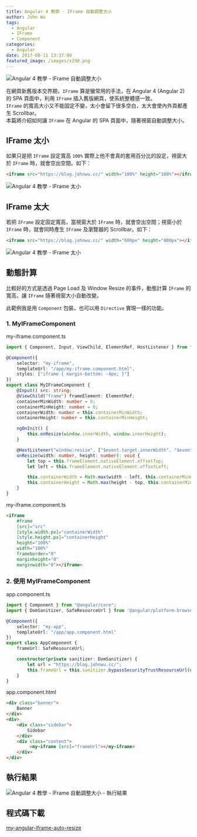 ```yaml
---
title: Angular 4 教學 - IFrame 自動調整大小
author: John Wu
tags:
  - Angular
  - IFrame
  - Component
categories:
  - Angular
date: 2017-08-11 13:37:00
featured_image: /images/x290.png
---
```

![Angular 4 教學 - IFrame 自動調整大小](/images/x290.png)

在網頁新舊版本交界期，`IFrame` 算是蠻常用的手法，在 Angular 4 (Angular 2) 的 SPA 頁面中，利用 `IFrame` 插入舊版網頁，使系統整體感一致。  
`IFrame` 的寬高大小又不能固定不變，太小會留下很多空白，太大會使內外頁都產生 Scrollbar。  
本篇將介紹如何讓 `IFrame` 在  Angular 的 SPA 頁面中，隨著視窗自動調整大小。  

<!-- more -->

## IFrame 太小

如果只是把 `IFrame` 設定寬高 `100%` 實際上他不會真的套用百分比的設定，視窗大於 `IFrame` 時，就會空出空間。如下：

```html
<iframe src="https://blog.johnwu.cc/" width="100%" height="100%"></iframe>
```
![Angular 4 教學 - IFrame 太小](/images/x291.png)

## IFrame 太大

若把 `IFrame` 設定固定寬高，當視窗大於 `IFrame` 時，就會空出空間；視窗小於 `IFrame` 時，就會同時產生 `IFrame` 及瀏覽器的 Scrollbar。如下：
```html
<iframe src="https://blog.johnwu.cc/" width="600px" height="800px"></iframe>
```
![Angular 4 教學 - IFrame 太小](/images/x292.png)

## 動態計算

比較好的方式是透過 Page Load 及 Window Resize 的事件，動態計算 `IFrame` 的寬高，讓 `IFrame` 隨著視窗大小自動改變。  

此範例我是用 `Component` 包裝，也可以用 `Directive` 實現一樣的功能。

### 1. MyIFrameComponent

my-iframe.component.ts
```ts
import { Component, Input, ViewChild, ElementRef, HostListener } from "@angular/core";

@Component({
    selector: "my-iframe",
    templateUrl: "/app/my-iframe.component.html",
    styles: ["iframe { margin-bottom: -4px; }"]
})
export class MyIFrameComponent {
    @Input() src: string;
    @ViewChild("frame") frameElement: ElementRef;
    containerMinWidth: number = 0;
    containerMinHeight: number = 0;
    containerWidth: number = this.containerMinWidth;
    containerHeight: number = this.containerMinHeight;

    ngOnInit() {
        this.onResize(window.innerWidth, window.innerHeight);
    }

    @HostListener("window:resize", ["$event.target.innerWidth", "$event.target.innerHeight"])
    onResize(width: number, height: number): void {
        let top = this.frameElement.nativeElement.offsetTop;
        let left = this.frameElement.nativeElement.offsetLeft;

        this.containerWidth = Math.max(width - left, this.containerMinWidth);
        this.containerHeight = Math.max(height - top, this.containerMinHeight);
    }
}
```

my-iframe.component.ts
```html
<iframe  
    #frame
    [src]="src" 
    [style.width.px]="containerWidth" 
    [style.height.px]="containerHeight" 
    height="100%" 
    width="100%"
    frameborder="0" 
    marginheight="0"
    marginwidth="0"></iframe>
```

### 2. 使用 MyIFrameComponent

app.component.ts
```ts
import { Component } from "@angular/core";
import { DomSanitizer, SafeResourceUrl } from '@angular/platform-browser';

@Component({
    selector: "my-app",
    templateUrl: "/app/app.component.html"
})
export class AppComponent {
    frameUrl: SafeResourceUrl;

    constructor(private sanitizer: DomSanitizer) {
        let url = "https://blog.johnwu.cc/";
        this.frameUrl = this.sanitizer.bypassSecurityTrustResourceUrl(url));
    }
}
```

app.component.html
```html
<div class="banner">
    Banner
</div>
<div>
    <div class="sidebar">
        Sidebar
    </div>
    <div class="content">
         <my-iframe [src]="frameUrl"></my-iframe> 
    </div>
</div>
```

## 執行結果

![Angular 4 教學 - IFrame 自動調整大小 - 執行結果](/images/x290.gif)

## 程式碼下載

[my-angular-iframe-auto-resize](https://github.com/johnwu1114/my-angular-iframe-auto-resize)  